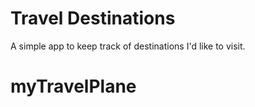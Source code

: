 # Travel Destinations

A simple app to keep track of destinations I'd like to visit.
# myTravelPlane
